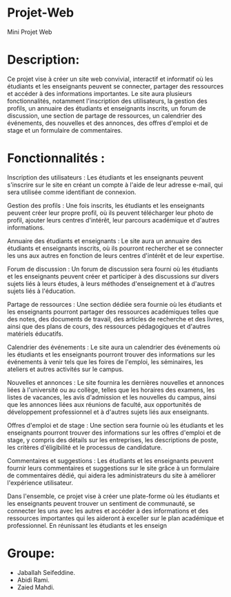 # Projet-Web
Mini Projet Web

# Description:
Ce projet vise à créer un site web convivial, interactif et informatif où les étudiants et les enseignants peuvent se connecter, partager des ressources et accéder à des informations importantes. Le site aura plusieurs fonctionnalités, notamment l'inscription des utilisateurs, la gestion des profils, un annuaire des étudiants et enseignants inscrits, un forum de discussion, une section de partage de ressources, un calendrier des événements, des nouvelles et des annonces, des offres d'emploi et de stage et un formulaire de commentaires.

# Fonctionnalités :
Inscription des utilisateurs : Les étudiants et les enseignants peuvent s'inscrire sur le site en créant un compte à l'aide de leur adresse e-mail, qui sera utilisée comme identifiant de connexion.

Gestion des profils : Une fois inscrits, les étudiants et les enseignants peuvent créer leur propre profil, où ils peuvent télécharger leur photo de profil, ajouter leurs centres d'intérêt, leur parcours académique et d'autres informations.

Annuaire des étudiants et enseignants : Le site aura un annuaire des étudiants et enseignants inscrits, où ils pourront rechercher et se connecter les uns aux autres en fonction de leurs centres d'intérêt et de leur expertise.

Forum de discussion : Un forum de discussion sera fourni où les étudiants et les enseignants peuvent créer et participer à des discussions sur divers sujets liés à leurs études, à leurs méthodes d'enseignement et à d'autres sujets liés à l'éducation.

Partage de ressources : Une section dédiée sera fournie où les étudiants et les enseignants pourront partager des ressources académiques telles que des notes, des documents de travail, des articles de recherche et des livres, ainsi que des plans de cours, des ressources pédagogiques et d'autres matériels éducatifs.

Calendrier des événements : Le site aura un calendrier des événements où les étudiants et les enseignants pourront trouver des informations sur les événements à venir tels que les foires de l'emploi, les séminaires, les ateliers et autres activités sur le campus.

Nouvelles et annonces : Le site fournira les dernières nouvelles et annonces liées à l'université ou au collège, telles que les horaires des examens, les listes de vacances, les avis d'admission et les nouvelles du campus, ainsi que les annonces liées aux réunions de faculté, aux opportunités de développement professionnel et à d'autres sujets liés aux enseignants.

Offres d'emploi et de stage : Une section sera fournie où les étudiants et les enseignants pourront trouver des informations sur les offres d'emploi et de stage, y compris des détails sur les entreprises, les descriptions de poste, les critères d'éligibilité et le processus de candidature.

Commentaires et suggestions : Les étudiants et les enseignants peuvent fournir leurs commentaires et suggestions sur le site grâce à un formulaire de commentaires dédié, qui aidera les administrateurs du site à améliorer l'expérience utilisateur.

Dans l'ensemble, ce projet vise à créer une plate-forme où les étudiants et les enseignants peuvent trouver un sentiment de communauté, se connecter les uns avec les autres et accéder à des informations et des ressources importantes qui les aideront à exceller sur le plan académique et professionnel. En réunissant les étudiants et les enseign


# Groupe:
-	Jaballah Seifeddine.
-	Abidi Rami.
-	Zaied Mahdi.

